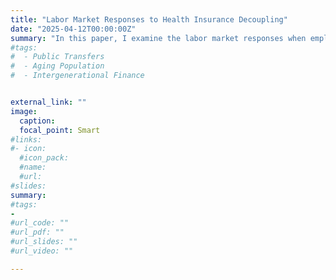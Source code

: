 ```yaml
---
title: "Labor Market Responses to Health Insurance Decoupling"
date: "2025-04-12T00:00:00Z"
summary: "In this paper, I examine the labor market responses when employer sponsored health insurance, the single largest U.S. health insurance covering 165 million Americans, is decoupled from the U.S. labor market. This systematic decoupling creates spillovers and labor market distortions through feedback loop and reallocate the incentive structures of broader U.S. workforce. I both theoretically and empirically examine the mechanisms. My results carry important implications for U.S. health insurance policy, which currently spend 24 percent of the federal budget."
#tags:
#  - Public Transfers
#  - Aging Population
#  - Intergenerational Finance


external_link: ""
image:
  caption: 
  focal_point: Smart  
#links:
#- icon:   
  #icon_pack:  
  #name:  
  #url:  
#slides:  
summary:   
#tags:
- 
#url_code: ""
#url_pdf: ""
#url_slides: ""
#url_video: ""

---
```


 